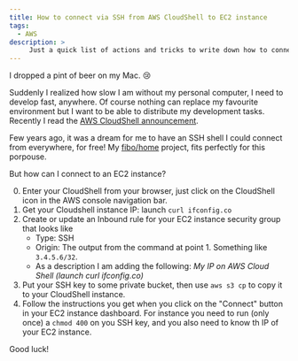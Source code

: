```yaml
---
title: How to connect via SSH from AWS CloudShell to EC2 instance
tags:
  - AWS
description: >
     Just a quick list of actions and tricks to write down how to connect from AWS CloudShell to an EC2 instance
---
```


I dropped a pint of beer on my Mac. 😢

Suddenly I realized how slow I am without my personal computer, I need to develop fast, anywhere. Of course nothing can replace my favourite environment but I want to be able to distribute my development tasks.
Recently I read the [AWS CloudShell announcement](https://aws.amazon.com/it/about-aws/whats-new/2020/12/introducing-aws-cloudshell/).

Few years ago, it was a dream for me to have an SSH shell I could connect from everywhere, for free!
My [fibo/home](https://github.com/fibo/home) project, fits perfectly for this porpouse.

But how can I connect to an EC2 instance?

0. Enter your CloudShell from your browser, just click on the CloudShell icon in the AWS console navigation bar.
1. Get your Cloudshell instance IP: launch `curl ifconfig.co`
2. Create or update an Inbound rule for your EC2 instance security group that looks like
    - Type: SSH
    - Origin: The output from the command at point 1. Something like `3.4.5.6/32`.
    - As a description I am adding the following: *My IP on AWS Cloud Shell (launch curl ifconfig.co)*
3. Put your SSH key to some private bucket, then use `aws s3 cp` to copy it to your CloudShell instance.
4. Follow the instructions you get when you click on the "Connect" button in your EC2 instance dashboard. For instance you need to run (only once) a `chmod 400` on you SSH key, and you also need to know th IP of your EC2 instance.

Good luck!
